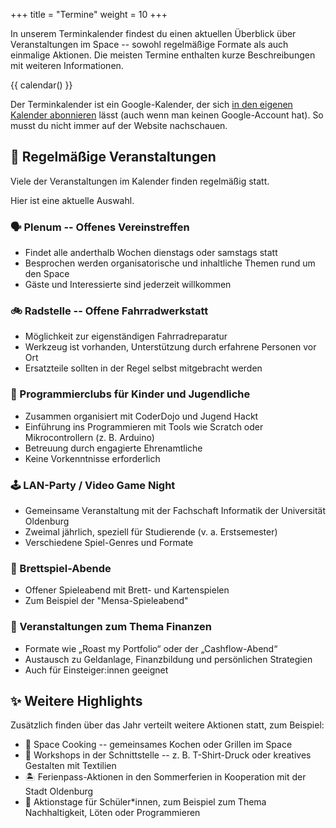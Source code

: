 +++
title = "Termine"
weight = 10
+++

In unserem Terminkalender findest du einen aktuellen Überblick über Veranstaltungen im Space -- sowohl regelmäßige Formate als auch einmalige Aktionen. Die meisten Termine enthalten kurze Beschreibungen mit weiteren Informationen.

{{ calendar() }}

Der Terminkalender ist ein Google-Kalender, der sich
[in den eigenen Kalender abonnieren](https://www.google.com/calendar/ical/markusframer%40gmail.com/public/basic.ics)
lässt (auch wenn man keinen Google-Account hat). So musst du nicht immer auf der
Website nachschauen.

## 🔁 Regelmäßige Veranstaltungen

Viele der Veranstaltungen im Kalender finden regelmäßig statt.

Hier ist eine aktuelle Auswahl.

### 🗣 Plenum -- Offenes Vereinstreffen

* Findet alle anderthalb Wochen dienstags oder samstags statt
* Besprochen werden organisatorische und inhaltliche Themen rund um den Space
* Gäste und Interessierte sind jederzeit willkommen

### 🚲 Radstelle -- Offene Fahrradwerkstatt

* Möglichkeit zur eigenständigen Fahrradreparatur
* Werkzeug ist vorhanden, Unterstützung durch erfahrene Personen vor Ort
* Ersatzteile sollten in der Regel selbst mitgebracht werden

### 👾 Programmierclubs für Kinder und Jugendliche

* Zusammen organisiert mit CoderDojo und Jugend Hackt
* Einführung ins Programmieren mit Tools wie Scratch oder Mikrocontrollern (z. B. Arduino)
* Betreuung durch engagierte Ehrenamtliche
* Keine Vorkenntnisse erforderlich

### 🕹 LAN-Party / Video Game Night

* Gemeinsame Veranstaltung mit der Fachschaft Informatik der Universität Oldenburg
* Zweimal jährlich, speziell für Studierende (v. a. Erstsemester)
* Verschiedene Spiel-Genres und Formate

### 🎲 Brettspiel-Abende

* Offener Spieleabend mit Brett- und Kartenspielen
* Zum Beispiel der "Mensa-Spieleabend"

### 💸 Veranstaltungen zum Thema Finanzen

* Formate wie „Roast my Portfolio“ oder der „Cashflow-Abend“
* Austausch zu Geldanlage, Finanzbildung und persönlichen Strategien
* Auch für Einsteiger:innen geeignet

## ✨ Weitere Highlights

Zusätzlich finden über das Jahr verteilt weitere Aktionen statt, zum Beispiel:

* 🍳 Space Cooking -- gemeinsames Kochen oder Grillen im Space
* 🧶 Workshops in der Schnittstelle -- z. B. T-Shirt-Druck oder kreatives Gestalten mit Textilien
* 🏝️ Ferienpass-Aktionen in den Sommerferien in Kooperation mit der Stadt Oldenburg
* 🏫 Aktionstage für Schüler*innen, zum Beispiel zum Thema Nachhaltigkeit, Löten oder Programmieren
